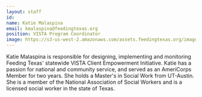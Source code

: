 ```yaml
---
layout: staff
id:
name: Katie Malaspina
email: kmalaspina@feedingtexas.org
position: VISTA Program Coordinator
image: https://s3-us-west-2.amazonaws.com/assets.feedingtexas.org/images/staff/katie-malaspina.JPG
---
```

Katie Malaspina is responsible for designing, implementing and monitoring Feeding Texas' statewide VISTA Client Empowerment Initiative. Katie has a passion for national and community service, and served as an AmeriCorps Member for two years. She holds a  Master's in Social Work from UT-Austin. She is a member of the National Association of Social Workers and is a licensed social worker in the state of Texas.

